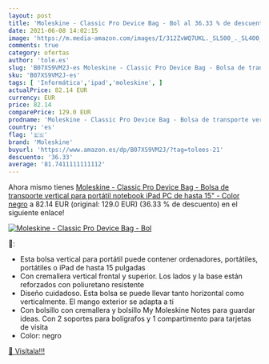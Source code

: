 ```yaml
---
layout: post
title: 'Moleskine - Classic Pro Device Bag - Bol al 36.33 % de descuento'
date: 2021-06-08 14:02:15
image: 'https://m.media-amazon.com/images/I/312ZvWQ7UKL._SL500_._SL400_.jpg'
comments: true
category: ofertas
author: 'tole.es'
slug: 'B07XS9VM2J-es Moleskine - Classic Pro Device Bag - Bolsa de transporte...'
sku: 'B07XS9VM2J-es'
tags: [ 'Informática','ipad','moleskine', ]
actualPrice: 82.14 EUR
currency: EUR
price: 82.14
comparePrice: 129.0 EUR
prodname: 'Moleskine - Classic Pro Device Bag - Bolsa de transporte vertical para portátil  notebook  iPad  PC de hasta 15" - Color negro'
country: 'es'
flag: '🇪🇸'
brand: 'Moleskine'
buyurl: 'https://www.amazon.es/dp/B07XS9VM2J/?tag=tolees-21'
descuento: '36.33'
average: '81.7411111111112'
---
```


Ahora mismo tienes [Moleskine - Classic Pro Device Bag - Bolsa de transporte vertical para portátil  notebook  iPad  PC de hasta 15" - Color negro](https://www.amazon.es/dp/B07XS9VM2J/?tag=tolees-21) a 82.14 EUR (original: 129.0 EUR) (36.33 %  de descuento) en el siguiente enlace!

[![Moleskine - Classic Pro Device Bag - Bol](https://m.media-amazon.com/images/I/312ZvWQ7UKL._SL500_._SL400_.jpg)](https://www.amazon.es/dp/B07XS9VM2J/?tag=tolees-21)

🔎:

- Esta bolsa vertical para portátil puede contener ordenadores, portátiles, portátiles o iPad de hasta 15 pulgadas
- Con cremallera vertical frontal y superior. Los lados y la base están reforzados con poliuretano resistente
- Diseño cuidadoso. Esta bolsa se puede llevar tanto horizontal como verticalmente. El mango exterior se adapta a ti
- Con bolsillo con cremallera y bolsillo My Moleskine Notes para guardar ideas. Con 2 soportes para bolígrafos y 1 compartimento para tarjetas de visita
- Color: negro

[🛒 Visítala!!!](https://www.amazon.es/dp/B07XS9VM2J/?tag=tolees-21)
